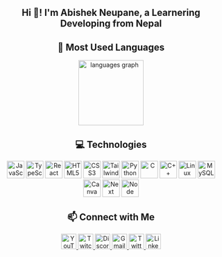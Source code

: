
<h2 align="center">Hi 👋! I'm Abishek Neupane, a Learnering Developing from Nepal</h2>
<div align="center">
  <h2>🚀 Most Used Languages</h2>
  <img src="https://github-readme-stats.vercel.app/api/top-langs?username=virtualabishek&locale=en&layout=compact&theme=radical" height="150" alt="languages graph" />
  
  <h2>💻 Technologies</h2>
  <div>
    <img src="https://cdn.jsdelivr.net/gh/devicons/devicon/icons/javascript/javascript-original.svg" height="40" alt="JavaScript" />
    <img src="https://cdn.jsdelivr.net/gh/devicons/devicon/icons/typescript/typescript-original.svg" height="40" alt="TypeScript" />
    <img src="https://cdn.jsdelivr.net/gh/devicons/devicon/icons/react/react-original.svg" height="40" alt="React" />
    <img src="https://cdn.jsdelivr.net/gh/devicons/devicon/icons/html5/html5-original.svg" height="40" alt="HTML5" />
    <img src="https://cdn.jsdelivr.net/gh/devicons/devicon/icons/css3/css3-original.svg" height="40" alt="CSS3" />
    <img src="https://cdn.jsdelivr.net/gh/devicons/devicon/icons/tailwindcss/tailwindcss-original.svg" height="40" alt="TailwindCSS" />
    <img src="https://cdn.jsdelivr.net/gh/devicons/devicon/icons/python/python-original.svg" height="40" alt="Python" />
    <img src="https://cdn.jsdelivr.net/gh/devicons/devicon/icons/c/c-original.svg" height="40" alt="C" />
    <img src="https://cdn.jsdelivr.net/gh/devicons/devicon/icons/cplusplus/cplusplus-original.svg" height="40" alt="C++" />
    <img src="https://cdn.jsdelivr.net/gh/devicons/devicon/icons/linux/linux-original.svg" height="40" alt="Linux" />
    <img src="https://cdn.jsdelivr.net/gh/devicons/devicon/icons/mysql/mysql-original.svg" height="40" alt="MySQL" />
    <img src="https://cdn.jsdelivr.net/gh/devicons/devicon/icons/canva/canva-original.svg" height="40" alt="Canva" />
   <img src="https://cdn.jsdelivr.net/gh/devicons/devicon/icons/nextjs/nextjs-original.svg" height="40" alt="Next" />
   <img src="https://cdn.jsdelivr.net/gh/devicons/devicon/icons/nodejs/nodejs-original.svg" height="40" alt="Node" />
    
  </div>
  
  <div align="center">
  <h2>📫 Connect with Me</h2>
  <div>
    <a href="https://www.youtube.com/@virtualabishek" target="_blank">
      <img src="https://img.shields.io/badge/YouTube-%23FF0000.svg?style=for-the-badge&logo=YouTube&logoColor=white" height="35" alt="YouTube" />
    </a>
    <a href="https://www.twitch.com/nefoligeek" target="_blank">
      <img src="https://img.shields.io/badge/Twitch-%239146FF.svg?style=for-the-badge&logo=Twitch&logoColor=white" height="35" alt="Twitch" />
    </a>
    <a href="https://discord.com/invite/UQwGtD9Q" target="_blank">
      <img src="https://img.shields.io/badge/Discord-%237289DA.svg?style=for-the-badge&logo=Discord&logoColor=white" height="35" alt="Discord" />
    </a>
    <a href="mailto:717abishekneupane@gmail.com" target="_blank">
      <img src="https://img.shields.io/badge/Gmail-%23D14836.svg?style=for-the-badge&logo=Gmail&logoColor=white" height="35" alt="Gmail" />
    </a>
    <a href="https://www.twitter.com/virtualabishek/" target="_blank">
      <img src="https://img.shields.io/badge/Twitter-%231DA1F2.svg?style=for-the-badge&logo=Twitter&logoColor=white" height="35" alt="Twitter" />
    </a>
    <a href="https://www.linkedin.com/in/virtualabishek/" target="_blank">
      <img src="https://img.shields.io/badge/LinkedIn-%230077B5.svg?style=for-the-badge&logo=LinkedIn&logoColor=white" height="35" alt="LinkedIn" />
    </a>
  </div>
</div>

